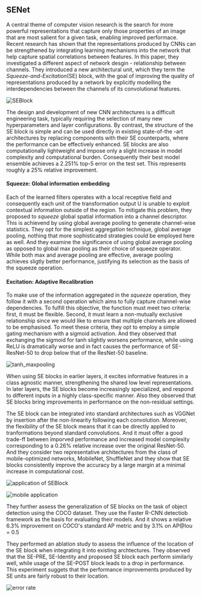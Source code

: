 ## SENet

A central theme of computer vision research is the search for more powerful representations that capture only those properties of an image that are most salient for a given task, enabling improved performace. Recent research has shown that the representations produced by CNNs can be strengthened by integrating learning mechanisms into the network that help capture spatial correlations between features. In this paper, they investigated a different aspect of network desgin - relationship between channels. They introduced a new architectural unit, which they term the _Squeeze-and-Excitation_(SE) block, with the goal of improving the quality of representations produced by a network by explicitly modelling the interdependencies between the channels of its convolutional features.

![SEBlock](https://user-images.githubusercontent.com/90513931/215432224-aa9e396c-2ef6-41f1-bc06-fcb75bcacca6.png)

The design and development of new CNN architectures is a difficult engineering task, typically requiring the selection of many new hyperparameters and layer configurations. By contrast, the structure of the SE block is simple and can be used directly in existing state-of-the -art architectures by replacing components with their SE counterparts, where the performance can be effectively enhanced. SE blocks are also computationally lightweight and impose only a slight increase in model complexity and computational burden. Consequently their best model ensemble achieves a 2.251% top-5 error on the test set. This represents roughly a 25% relative improvement.

#### Squeeze: Global information embedding

Each of the learned filters operates with a local receptive field and consequently each unit of the transformation output U is unable to exploit contextual information outside of the region. To mitigate this problem, they proposed to _squeeze_ global spatial information into a channel descriptor. This is achievend by using global average pooling to generate channel-wise statistics. They opt for the simplest aggregation technique, global average pooling, nothing that more sophisticated strategies could be employed here as well. And they examine the significance of using global average pooling as opposed to global max pooling as their choice of squeeze operator. While both max and average pooling are effective, average pooling achieves sligtly better performance, justifying its selection as the basis of the squeeze operation.

#### Excitation: Adaptive Recalibration

To make use of the information aggregated in the _squeeze_ operation, they follow it with a second operation which aims to fully capture channel-wise dependencies. To fulfill this objective, the function must meet two criteria: first, it must be flexible. Second, it must learn a non-mutually exclusive relationship since we would like to ensure that multiple channels are allowed to be emphasised. To meet these criteria, they opt to employ a simple gating mechanism with a sigmoid activation. And they observed that exchanging the sigmoid for tanh slightly worsens performance, while using ReLU is dramatically worse and in fact causes the performance of SE-ResNet-50 to drop below that of the ResNet-50 baseline.

![tanh_maxpooling](https://user-images.githubusercontent.com/90513931/215432225-11f8b386-31bc-44d0-86c2-7070d7136403.png)

When using SE blocks in earlier layers, it excites informative features in a class agnostic manner, strengthening the shared low level representations. In later layers, the SE blocks become increasingly specialized, and respond to different inputs in a highly class-specific manner. Also they observed that SE blocks bring improvements in performance on the non-residual settings.

The SE block can be integrated into standard architectures such as VGGNet by insertion after the non-linearity following each convolution. Moreover, the flexibility of the SE block means that it can be directly applied to tranformations beyond standard convolutions. And it must offer a good trade-ff between imporved performance and increased model complexity corresponding to a 0.26% relative increase over the original ResNet-50. And they consider two representative architectures from the class of mobile-optimized networks, MobileNet, ShuffleNet and they show that SE blocks consistently improve the accuracy by a large margin at a minimal increase in computational cost.

![application of SEBlock](https://user-images.githubusercontent.com/90513931/215432217-fc4f0072-9d31-47b3-b68d-7e1585129e50.png)

![mobile application](https://user-images.githubusercontent.com/90513931/215432223-4f3ba17f-428f-4eae-8afe-50ee6226913a.png)

They further assess the generalization of SE blocks on the task of object detection using the COCO dataset. They use the Faster R-CNN detectiob framework as the basis for evaluating their models. And it shows a relative 6.3% improvement on COCO's standard AP metric and by 3.1% on AP@Iou = 0.5

They performed an ablation study to assess the influence of the location of the SE block when integrating it into existing archtectures. They observed that the SE-PRE, SE-Identity and proposed SE block each perform similarly well, while usage of the SE-POST block leads to a drop in performance. This experiment suggets that the performance improvements produced by SE units are fairly robust to their location.

![error rate](https://user-images.githubusercontent.com/90513931/215432222-b7c5e5d2-1400-40b3-96fe-153c25663939.png)





